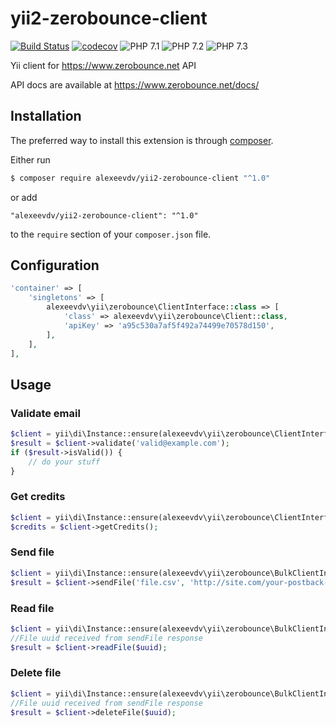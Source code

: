 # yii2-zerobounce-client

[![Build Status](https://travis-ci.com/alexeevdv/yii2-zerobounce-client.svg?branch=master)](https://travis-ci.com/alexeevdv/yii2-zerobounce-client) 
[![codecov](https://codecov.io/gh/alexeevdv/yii2-zerobounce-client/branch/master/graph/badge.svg)](https://codecov.io/gh/alexeevdv/yii2-zerobounce-client)
![PHP 7.1](https://img.shields.io/badge/PHP-7.1-green.svg) 
![PHP 7.2](https://img.shields.io/badge/PHP-7.2-green.svg)
![PHP 7.3](https://img.shields.io/badge/PHP-7.3-green.svg)

Yii client for https://www.zerobounce.net API

API docs are available at https://www.zerobounce.net/docs/

## Installation

The preferred way to install this extension is through [composer](https://getcomposer.org/download/).

Either run

```bash
$ composer require alexeevdv/yii2-zerobounce-client "^1.0"
```

or add

```
"alexeevdv/yii2-zerobounce-client": "^1.0"
```

to the ```require``` section of your `composer.json` file.

## Configuration

```php
'container' => [
    'singletons' => [
        alexeevdv\yii\zerobounce\ClientInterface::class => [
            'class' => alexeevdv\yii\zerobounce\Client::class,
            'apiKey' => 'a95c530a7af5f492a74499e70578d150',         
        ],
    ],
],
```

## Usage


### Validate email
```php
$client = yii\di\Instance::ensure(alexeevdv\yii\zerobounce\ClientInterface::class);
$result = $client->validate('valid@example.com');
if ($result->isValid()) {
    // do your stuff
}
```

### Get credits
```php
$client = yii\di\Instance::ensure(alexeevdv\yii\zerobounce\ClientInterface::class);
$credits = $client->getCredits();
```

### Send file
```php
$client = yii\di\Instance::ensure(alexeevdv\yii\zerobounce\BulkClientInterface::class);
$result = $client->sendFile('file.csv', 'http://site.com/your-postback-link/');
```

### Read file
```php
$client = yii\di\Instance::ensure(alexeevdv\yii\zerobounce\BulkClientInterface::class);
//File uuid received from sendFile response
$result = $client->readFile($uuid);
```

### Delete file
```php
$client = yii\di\Instance::ensure(alexeevdv\yii\zerobounce\BulkClientInterface::class);
//File uuid received from sendFile response
$result = $client->deleteFile($uuid);
```
